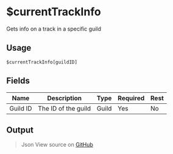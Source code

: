 # $currentTrackInfo
Gets info on a track in a specific guild
## Usage
```
$currentTrackInfo[guildID]
```
## Fields
|   Name   |     Description     | Type  | Required | Rest |
|----------|---------------------|-------|----------|------|
| Guild ID | The ID of the guild | Guild | Yes      | No   |

## Output
> Json
View source on [GitHub](https://github.com/tryforge/forgelink/blob/dev/src/natives/currentTrackInfo.ts)